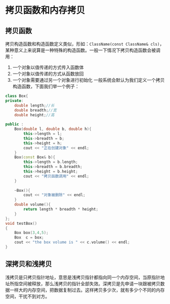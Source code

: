 #  拷贝函数和内存拷贝
## 拷贝函数
拷贝构造函数和构造函数定义类似，形如：`ClassName(const ClassName& cls)`，某种意义上来说算是一种特殊的构造函数。一般一下情况下拷贝构造函数会被调用：
1. 一个对象以值传递的方式传入函数体
2. 一个对象以值传递的方式从函数放回
3. 一个对象需要通过另一个对象进行初始化
一般系统会默认为我们定义一个拷贝构造函数，下面我们举一个例子：
```c++
class Box{
private:
    double length;//长
    double breadth;//宽
    double height;//高
    
public :
    Box(double l, double b, double h){
        this->length = l;
        this->breadth = b;
        this->height = h;
        cout << "正在创建对象" << endl;
    }
    Box(const Box& b){
        this->length = b.length;
        this->breadth = b.breadth;
        this->height = b.height;
        cout << "拷贝函数调用" << endl;
    }
    
    ~Box(){
        cout << "对象被删除" << endl;
    }
    double volume(){
        return length * breadth * height;
    }
};
void testBox()
{
    Box box(3,4,5);
    Box  c = box;
    cout << "the box volume is " << c.volume() << endl;
}

```
## 深拷贝和浅拷贝
浅拷贝是只拷贝指针地址，意思是浅拷贝指针都指向同一个内存空间，当原指针地址所指空间被释放，那么浅拷贝的指针全部失效。深拷贝是先申请一块跟被拷贝数据一样大的内存空间，把数据复制过去。这样拷贝多少次，就有多少个不同的内存空间，干扰不到对方。
